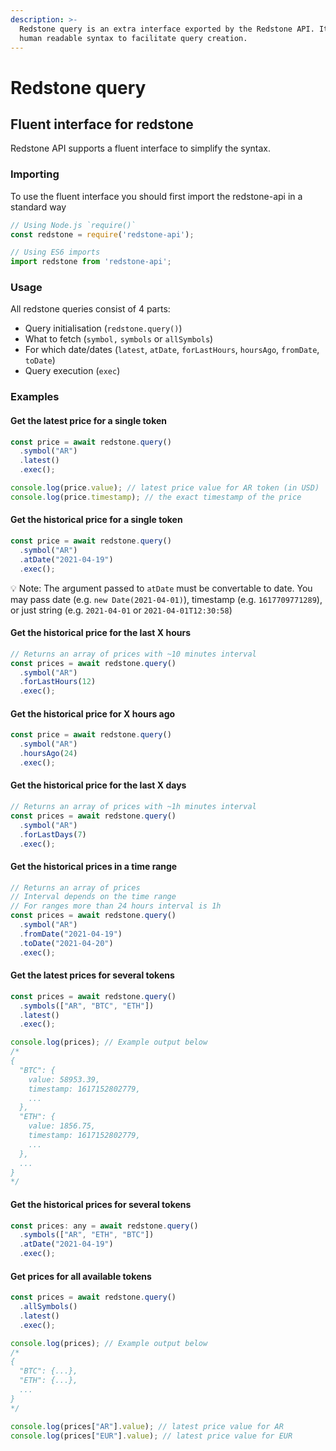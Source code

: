 ```yaml
---
description: >-
  Redstone query is an extra interface exported by the Redstone API. It uses a
  human readable syntax to facilitate query creation.
---
```


# Redstone query

## Fluent interface for redstone

Redstone API supports a fluent interface to simplify the syntax.

### Importing

To use the fluent interface you should first import the redstone-api in a standard way

```javascript
// Using Node.js `require()`
const redstone = require('redstone-api');

// Using ES6 imports
import redstone from 'redstone-api';
```

### Usage

All redstone queries consist of 4 parts:

* Query initialisation \(`redstone.query()`\)
* What to fetch \(`symbol,` `symbols` or `allSymbols`\)  
* For which date/dates \(`latest`, `atDate`, `forLastHours`, `hoursAgo`, `fromDate`, `toDate`\)
* Query execution \(`exec`\)

### Examples

#### Get the latest price for a single token

```javascript
const price = await redstone.query()
  .symbol("AR")
  .latest()
  .exec();

console.log(price.value); // latest price value for AR token (in USD)
console.log(price.timestamp); // the exact timestamp of the price
```

#### Get the historical price for a single token

```javascript
const price = await redstone.query()
  .symbol("AR")
  .atDate("2021-04-19")
  .exec();
```

💡 Note: The argument passed to `atDate` must be convertable to date. You may pass date \(e.g. `new Date(2021-04-01)`\), timestamp \(e.g. `1617709771289`\), or just string \(e.g. `2021-04-01` or `2021-04-01T12:30:58`\)

#### Get the historical price for the last X hours

```javascript
// Returns an array of prices with ~10 minutes interval
const prices = await redstone.query()
  .symbol("AR")
  .forLastHours(12)
  .exec();
```

#### Get the historical price for X hours ago

```javascript
const price = await redstone.query()
  .symbol("AR")
  .hoursAgo(24)
  .exec();
```

#### Get the historical price for the last X days

```javascript
// Returns an array of prices with ~1h minutes interval
const prices = await redstone.query()
  .symbol("AR")
  .forLastDays(7)
  .exec();
```

#### Get the historical prices in a time range

```javascript
// Returns an array of prices
// Interval depends on the time range
// For ranges more than 24 hours interval is 1h
const prices = await redstone.query()
  .symbol("AR")
  .fromDate("2021-04-19")
  .toDate("2021-04-20")
  .exec();
```

#### Get the latest prices for several tokens

```javascript
const prices = await redstone.query()
  .symbols(["AR", "BTC", "ETH"])
  .latest()
  .exec();

console.log(prices); // Example output below
/*
{
  "BTC": {
    value: 58953.39,
    timestamp: 1617152802779,
    ...
  },
  "ETH": {
    value: 1856.75,
    timestamp: 1617152802779,
    ...
  },
  ...
}
*/
```

#### Get the historical prices for several tokens

```javascript
const prices: any = await redstone.query()
  .symbols(["AR", "ETH", "BTC"])
  .atDate("2021-04-19")
  .exec();
```

#### Get prices for all available tokens

```javascript
const prices = await redstone.query()
  .allSymbols()
  .latest()
  .exec();

console.log(prices); // Example output below
/*
{
  "BTC": {...},
  "ETH": {...},
  ...
}
*/

console.log(prices["AR"].value); // latest price value for AR
console.log(prices["EUR"].value); // latest price value for EUR
```

